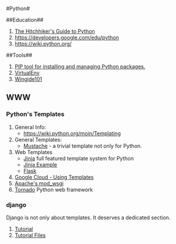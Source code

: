 #Python#

##Education##
1. [The Hitchhiker's Guide to Python](http://docs.python-guide.org/en/latest/)
2. https://developers.google.com/edu/python
3. https://wiki.python.org/

##Tools##
1. [PIP tool for installing and managing Python packages.](https://pip.pypa.io/en/latest/index.html)
2. [VirtualEnv](http://docs.python-guide.org/en/latest/dev/virtualenvs/)
3. [Wingide101](http://wingware.com/downloads/wingide-101)

## WWW ##

### Python's Templates ###
1. General Info:
   - https://wiki.python.org/moin/Templating
2. General Templates:
   - [Mustache](http://mustache.github.io/) - a trivial template not only for Python.
3. Web Templates
   - [Jinja](http://jinja.pocoo.org/) full featured template system for Python
   - [Jinja Example](http://runnable.com/Upjr1LZv_TADAAOj/example-website-layout-in-jinja2-for-python-and-wsgi)
   - [Flask](http://flask.pocoo.org) 
5. [Google Cloud - Using Templates](https://cloud.google.com/appengine/docs/python/gettingstartedpython27/templates)
6. [Apache's mod_wsgi](http://flask.pocoo.org/docs/0.10/deploying/mod_wsgi/)
7. [Tornado](http://www.tornadoweb.org/en/stable/) Python web framework

### django ###
Django is not only about templates. It deserves a dedicated section.

1. [Tutorial](https://docs.djangoproject.com/en/1.7/intro/tutorial01/)
2. [Tutorial Files](https://github.com/django/djangoproject.com)


